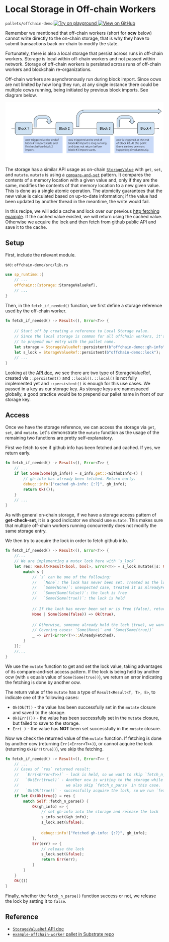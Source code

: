 # Local Storage in Off-chain Workers

`pallets/offchain-demo`
[
	![Try on playground](https://img.shields.io/badge/Playground-Try%20it!-brightgreen?logo=Parity%20Substrate)
](https://playground-staging.substrate.dev/?deploy=recipes&files=%2Fhome%2Fsubstrate%2Fworkspace%2Fpallets%2Foffchain-demo%2Fsrc%2Flib.rs)
[
	![View on GitHub](https://img.shields.io/badge/Github-View%20Code-brightgreen?logo=github)
](https://github.com/substrate-developer-hub/recipes/tree/master/pallets/offchain-demo/src/lib.rs)

Remember we mentioned that off-chain workers (short for **ocw** below) cannot write directly to the
on-chain storage, that is why they have to submit transactions back on-chain to modify the state.

Fortunately, there is also a local storage that persist across runs in off-chain workers. Storage is
local within off-chain workers and not passed within network. Storage of off-chain workers is
persisted across runs of off-chain workers and blockchain re-organizations.

Off-chain workers are asynchronously run during block import. Since ocws are not limited by how long
they run, at any single instance there could be multiple ocws running, being initiated by previous
block imports. See diagram below.

![More than one off-chain workers at a single instance](../../img/multiple-ocws.png)

The storage has a similar API usage as on-chain
[`StorageValue`](../../2-appetizers/2-storage-values.md) with `get`, `set`, and `mutate`. `mutate` is
using a [`compare-and-set`](https://en.wikipedia.org/wiki/Compare-and-swap) pattern. It compares the
contents of a memory location with a given value and, only if they are the same, modifies the
contents of that memory location to a new given value. This is done as a single atomic operation.
The atomicity guarantees that the new value is calculated based on up-to-date information; if the
value had been updated by another thread in the meantime, the write would fail.

In this recipe, we will add a cache and lock over our previous
[http fetching example](./http-json.md). If the cached value existed, we will return using the
cached value. Otherwise we acquire the lock and then fetch from github public API and save it to the
cache.

## Setup

First, include the relevant module.

src: `offchain-demo/src/lib.rs`

```rust
use sp_runtime::{
	// ...
	offchain::{storage::StorageValueRef},
	// ...
}
```

Then, in the `fetch_if_needed()` function, we first define a storage reference used by the off-chain
worker.

```rust
fn fetch_if_needed() -> Result<(), Error<T>> {

	// Start off by creating a reference to Local Storage value.
	// Since the local storage is common for all offchain workers, it's a good practice
	// to prepend our entry with the pallet name.
	let storage = StorageValueRef::persistent(b"offchain-demo::gh-info");
	let s_lock = StorageValueRef::persistent(b"offchain-demo::lock");
	// ...
}
```

Looking at the
[API doc](https://crates.parity.io/sp_runtime/offchain/storage/struct.StorageValueRef.html), we see
there are two type of StorageValueRef, created via `::persistent()` and `::local()`. `::local()` is
not fully implemented yet and `::persistent()` is enough for this use cases. We passed in a key as
our storage key. As storage keys are namespaced globally, a good practice would be to prepend our
pallet name in front of our storage key.

## Access

Once we have the storage reference, we can access the storage via `get`, `set`, and `mutate`. Let's
demonstrate the `mutate` function as the usage of the remaining two functions are pretty
self-explanatory.

First we fetch to see if github info has been fetched and cached. If yes, we return early.

```rust
fn fetch_if_needed() -> Result<(), Error<T>> {
	// ...
	if let Some(Some(gh_info)) = s_info.get::<GithubInfo>() {
		// gh-info has already been fetched. Return early.
		debug::info!("cached gh-info: {:?}", gh_info);
		return Ok(());
	}
	// ...
}
```

As with general on-chain storage, if we have a storage access pattern of **get-check-set**, it is a
good indicator we should use `mutate`. This makes sure that multiple off-chain workers running
concurrently does not modify the same storage entry.

We then try to acquire the lock in order to fetch github info.

```rust
fn fetch_if_needed() -> Result<(), Error<T>> {
	//...
	// We are implementing a mutex lock here with `s_lock`
	let res: Result<Result<bool, bool>, Error<T>> = s_lock.mutate(|s: Option<Option<bool>>| {
		match s {
			// `s` can be one of the following:
			//   `None`: the lock has never been set. Treated as the lock is free
			//   `Some(None)`: unexpected case, treated it as AlreadyFetch
			//   `Some(Some(false))`: the lock is free
			//   `Some(Some(true))`: the lock is held

			// If the lock has never been set or is free (false), return true to execute `fetch_n_parse`
			None | Some(Some(false)) => Ok(true),

			// Otherwise, someone already hold the lock (true), we want to skip `fetch_n_parse`.
			// Covering cases: `Some(None)` and `Some(Some(true))`
			_ => Err(<Error<T>>::AlreadyFetched),
		}
	});
	//...
}
```

We use the `mutate` function to get and set the lock value, taking advantages of its compare-and-set
access pattern. If the lock is being held by another ocw (with `s` equals value of
`Some(Some(true))`), we return an error indicating the fetching is done by another ocw.

The return value of the `mutate` has a type of `Result<Result<T, T>, E>`, to indicate one of the
following cases:

-   `Ok(Ok(T))` - the value has been successfully set in the `mutate` closure and saved to the
    storage.
-   `Ok(Err(T))` - the value has been successfully set in the `mutate` closure, but failed to save
    to the storage.
-   `Err(_)` - the value has **NOT** been set successfully in the `mutate` closure.

Now we check the returned value of the `mutate` function. If fetching is done by another ocw
(returning `Err(<Error<T>>)`), or cannot acquire the lock (returning `Ok(Err(true))`), we skip the
fetching.

```rust
fn fetch_if_needed() -> Result<(), Error<T>> {
	// ...
	// Cases of `res` returned result:
	//   `Err(<Error<T>>)` - lock is held, so we want to skip `fetch_n_parse` function.
	//   `Ok(Err(true))` - Another ocw is writing to the storage while we set it,
	//                     we also skip `fetch_n_parse` in this case.
	//   `Ok(Ok(true))` - successfully acquire the lock, so we run `fetch_n_parse`
	if let Ok(Ok(true)) = res {
		match Self::fetch_n_parse() {
			Ok(gh_info) => {
				// set gh-info into the storage and release the lock
				s_info.set(&gh_info);
				s_lock.set(&false);

				debug::info!("fetched gh-info: {:?}", gh_info);
			},
			Err(err) => {
				// release the lock
				s_lock.set(&false);
				return Err(err);
			}
		}
	}
	Ok(())
}
```

Finally, whether the `fetch_n_parse()` function success or not, we release the lock by setting it to
`false`.

## Reference

-   [`StorageValueRef` API doc](https://crates.parity.io/sp_runtime/offchain/storage/struct.StorageValueRef.html)
-   [`example-offchain-worker` pallet in Substrate repo](https://github.com/paritytech/substrate/tree/master/frame/example-offchain-worker)
